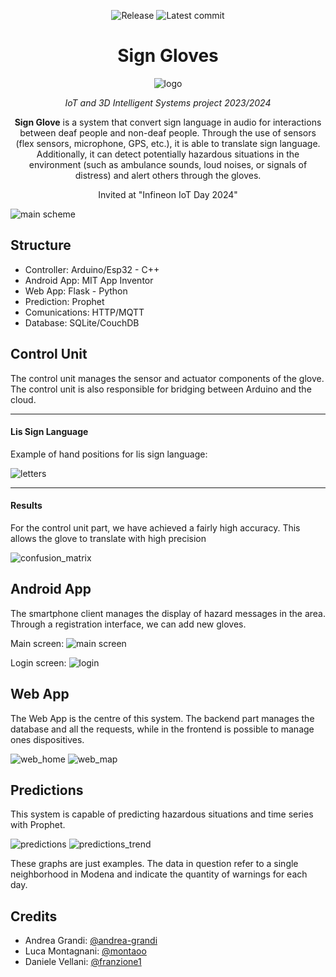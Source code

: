 <div align="center">

![Release](https://img.shields.io/github/v/tag/andrea-grandi/iot_project.svg?sort=semver)
![Latest commit](https://img.shields.io/github/last-commit/andrea-grandi/iot_project)

# Sign Gloves

![logo](images/guanto_logo.png)

_IoT and 3D Intelligent Systems project 2023/2024_

**Sign Glove** is a system that convert sign language in audio for interactions between deaf people and non-deaf people. Through the use of sensors (flex sensors, microphone, GPS, etc.), it is able to translate sign language. Additionally, it can detect potentially hazardous situations in the environment (such as ambulance sounds, loud noises, or signals of distress) and alert others through the gloves.

Invited at "Infineon IoT Day 2024"

</div>

![main scheme](images/diagram.png)

## Structure

- Controller: Arduino/Esp32 - C++
- Android App: MIT App Inventor
- Web App: Flask - Python
- Prediction: Prophet
- Comunications: HTTP/MQTT
- Database: SQLite/CouchDB

## Control Unit

The control unit manages the sensor and actuator components of the glove. The control unit is also responsible for bridging between Arduino and the cloud.

---

#### Lis Sign Language

Example of hand positions for lis sign language:

![letters](images/letters.png)

---

#### Results

For the control unit part, we have achieved a fairly high accuracy. This allows the glove to translate with high precision

![confusion_matrix](images/confusion_matrix.png)

## Android App

The smartphone client manages the display of hazard messages in the area. Through a registration interface, we can add new gloves.

Main screen:
![main screen](client_app/images/main.jpg)

Login screen:
![login](client_app/images/account.jpg)

## Web App

The Web App is the centre of this system. The backend part manages the database and all the requests, while in the frontend is possible to manage ones dispositives.

![web_home](images/web_home.png)
![web_map](images/web_map.png)

## Predictions

This system is capable of predicting hazardous situations and time series with Prophet.

![predictions](images/prophet.png)
![predictions_trend](images/prophet_trend.png)

These graphs are just examples. The data in question refer to a single neighborhood in Modena and indicate the quantity of warnings for each day.

## Credits

- Andrea Grandi: [@andrea-grandi](https://github.com/andrea-grandi)
- Luca Montagnani: [@montaoo](https://github.com/montaooo)
- Daniele Vellani: [@franzione1](https://github.com/franzione1)
